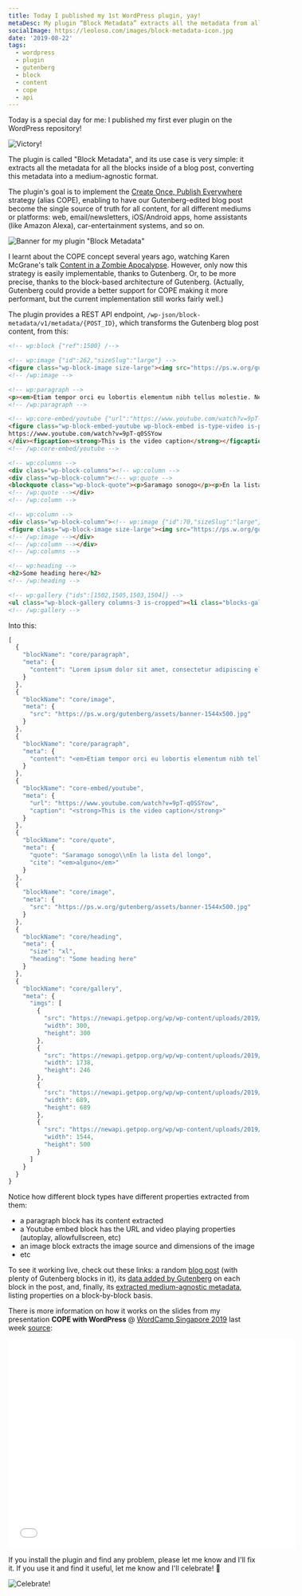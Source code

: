 ```yaml
---
title: Today I published my 1st WordPress plugin, yay!
metaDesc: My plugin “Block Metadata” extracts all the metadata from all blocks inside of a blog post, enabling to implement the “COPE” strategy in WordPress 🙏
socialImage: https://leoloso.com/images/block-metadata-icon.jpg
date: '2019-08-22'
tags:
  - wordpress
  - plugin
  - gutenberg
  - block
  - content
  - cope
  - api
---
```


Today is a special day for me: I published my first ever plugin on the WordPress repository!

![Victory!](/images/victory.png)

The plugin is called "Block Metadata", and its use case is very simple: it extracts all the metadata for all the blocks inside of a blog post, converting this metadata into a medium-agnostic format. 

The plugin's goal is to implement the [Create Once, Publish Everywhere](https://www.programmableweb.com/news/cope-create-once-publish-everywhere/2009/10/13) strategy (alias COPE), enabling to have our Gutenberg-edited blog post become the single source of truth for all content, for all different mediums or platforms: web, email/newsletters, iOS/Android apps, home assistants (like Amazon Alexa), car-entertainment systems, and so on.

![Banner for my plugin "Block Metadata"](/images/block-metadata-banner.jpg)

I learnt about the COPE concept several years ago, watching Karen McGrane's talk [Content in a Zombie Apocalypse](https://karenmcgrane.com/talks/content-in-a-zombie-apocalypse/). However, only now this strategy is easily implementable, thanks to Gutenberg. Or, to be more precise, thanks to the block-based architecture of Gutenberg. (Actually, Gutenberg could provide a better support for COPE making it more performant, but the current implementation still works fairly well.)

The plugin provides a REST API endpoint, `/wp-json/block-metadata/v1/metadata/{POST_ID}`, which transforms the Gutenberg blog post content, from this:

```html
<!-- wp:block {"ref":1500} /-->

<!-- wp:image {"id":262,"sizeSlug":"large"} -->
<figure class="wp-block-image size-large"><img src="https://ps.w.org/gutenberg/assets/banner-1544x500.jpg" alt="" class="wp-image-262"/></figure>
<!-- /wp:image -->

<!-- wp:paragraph -->
<p><em>Etiam tempor orci eu lobortis elementum nibh tellus molestie. Neque  egestas congue quisque egestas. Egestas integer eget aliquet nibh  praesent tristique. Vulputate mi sit amet mauris. Sodales neque sodales  ut etiam sit. Dignissim suspendisse in est ante in. Volutpat commodo sed  egestas egestas. Felis donec et odio pellentesque diam. Pharetra vel  turpis nunc eget lorem dolor sed viverra. Porta nibh venenatis cras sed  felis eget. Aliquam ultrices sagittis orci a. Dignissim diam quis enim  lobortis. Aliquet porttitor lacus luctus accumsan. Dignissim convallis  aenean et tortor at risus viverra adipiscing at.</em></p>
<!-- /wp:paragraph -->

<!-- wp:core-embed/youtube {"url":"https://www.youtube.com/watch?v=9pT-q0SSYow","type":"video","providerNameSlug":"youtube","className":"wp-embed-aspect-16-9 wp-has-aspect-ratio"} -->
<figure class="wp-block-embed-youtube wp-block-embed is-type-video is-provider-youtube wp-embed-aspect-16-9 wp-has-aspect-ratio"><div class="wp-block-embed__wrapper">
https://www.youtube.com/watch?v=9pT-q0SSYow
</div><figcaption><strong>This is the video caption</strong></figcaption></figure>
<!-- /wp:core-embed/youtube -->

<!-- wp:columns -->
<div class="wp-block-columns"><!-- wp:column -->
<div class="wp-block-column"><!-- wp:quote -->
<blockquote class="wp-block-quote"><p>Saramago sonogo</p><p>En la lista del longo</p><cite><em><a href="https://yahoo.com">alguno</a></em></cite></blockquote>
<!-- /wp:quote --></div>
<!-- /wp:column -->

<!-- wp:column -->
<div class="wp-block-column"><!-- wp:image {"id":70,"sizeSlug":"large"} -->
<figure class="wp-block-image size-large"><img src="https://ps.w.org/gutenberg/assets/banner-1544x500.jpg" alt="" class="wp-image-70"/></figure>
<!-- /wp:image --></div>
<!-- /wp:column --></div>
<!-- /wp:columns -->

<!-- wp:heading -->
<h2>Some heading here</h2>
<!-- /wp:heading -->

<!-- wp:gallery {"ids":[1502,1505,1503,1504]} -->
<ul class="wp-block-gallery columns-3 is-cropped"><li class="blocks-gallery-item"><figure><img src="https://newapi.getpop.org/wp/wp-content/uploads/2019/08/Sample-jpg-image-50kb.jpg" alt="" data-id="1502" data-link="https://newapi.getpop.org/uncategorized/cope-with-wordpress-post-demo-containing-plenty-of-blocks/attachment/sample-jpg-image-50kb/" class="wp-image-1502"/><figcaption>Caption 1st image</figcaption></figure></li><li class="blocks-gallery-item"><figure><img src="https://newapi.getpop.org/wp/wp-content/uploads/2019/08/setting-rest-fields-1024x145.png" alt="" data-id="1505" data-link="https://newapi.getpop.org/uncategorized/cope-with-wordpress-post-demo-containing-plenty-of-blocks/attachment/setting-rest-fields/" class="wp-image-1505"/></figure></li><li class="blocks-gallery-item"><figure><img src="https://newapi.getpop.org/wp/wp-content/uploads/2019/08/Sample-jpg-image-100kb.jpg" alt="" data-id="1503" data-link="https://newapi.getpop.org/uncategorized/cope-with-wordpress-post-demo-containing-plenty-of-blocks/attachment/sample-jpg-image-100kb/" class="wp-image-1503"/><figcaption>Caption 3rd image</figcaption></figure></li><li class="blocks-gallery-item"><figure><img src="https://newapi.getpop.org/wp/wp-content/uploads/2019/08/banner-1544x500-1024x332.jpg" alt="" data-id="1504" data-link="https://newapi.getpop.org/uncategorized/cope-with-wordpress-post-demo-containing-plenty-of-blocks/attachment/banner-1544x500/" class="wp-image-1504"/><figcaption>Final <strong>caption</strong> <a href="https://getpop.org">for all</a></figcaption></figure></li></ul>
<!-- /wp:gallery -->
```

Into this:

```javascript
[
  {
    "blockName": "core/paragraph",
    "meta": {
      "content": "Lorem ipsum dolor sit amet, consectetur adipiscing elit, sed do eiusmod tempor incididunt ut labore et dolore magna aliqua. Dolor sed viverra ipsum nunc aliquet bibendum enim. In massa tempor nec feugiat. Nunc aliquet bibendum enim facilisis gravida. Nisl nunc mi ipsum faucibus vitae aliquet nec ullamcorper. Amet luctus venenatis lectus magna fringilla. Volutpat maecenas volutpat blandit aliquam etiam erat velit scelerisque in. Egestas egestas fringilla phasellus faucibus scelerisque eleifend. Sagittis orci a scelerisque purus semper eget duis. Nulla pharetra diam sit amet nisl suscipit. Sed adipiscing diam donec adipiscing tristique risus nec feugiat in. Fusce ut placerat orci nulla. Pharetra vel turpis nunc eget lorem dolor. Tristique senectus et netus et malesuada."
    }
  },
  {
    "blockName": "core/image",
    "meta": {
      "src": "https://ps.w.org/gutenberg/assets/banner-1544x500.jpg"
    }
  },
  {
    "blockName": "core/paragraph",
    "meta": {
      "content": "<em>Etiam tempor orci eu lobortis elementum nibh tellus molestie. Neque  egestas congue quisque egestas. Egestas integer eget aliquet nibh  praesent tristique. Vulputate mi sit amet mauris. Sodales neque sodales  ut etiam sit. Dignissim suspendisse in est ante in. Volutpat commodo sed  egestas egestas. Felis donec et odio pellentesque diam. Pharetra vel  turpis nunc eget lorem dolor sed viverra. Porta nibh venenatis cras sed  felis eget. Aliquam ultrices sagittis orci a. Dignissim diam quis enim  lobortis. Aliquet porttitor lacus luctus accumsan. Dignissim convallis  aenean et tortor at risus viverra adipiscing at.</em>"
    }
  },
  {
    "blockName": "core-embed/youtube",
    "meta": {
      "url": "https://www.youtube.com/watch?v=9pT-q0SSYow",
      "caption": "<strong>This is the video caption</strong>"
    }
  },
  {
    "blockName": "core/quote",
    "meta": {
      "quote": "Saramago sonogo\\nEn la lista del longo",
      "cite": "<em>alguno</em>"
    }
  },
  {
    "blockName": "core/image",
    "meta": {
      "src": "https://ps.w.org/gutenberg/assets/banner-1544x500.jpg"
    }
  },
  {
    "blockName": "core/heading",
    "meta": {
      "size": "xl",
      "heading": "Some heading here"
    }
  },
  {
    "blockName": "core/gallery",
    "meta": {
      "imgs": [
        {
          "src": "https://newapi.getpop.org/wp/wp-content/uploads/2019/08/Sample-jpg-image-50kb.jpg",
          "width": 300,
          "height": 300
        },
        {
          "src": "https://newapi.getpop.org/wp/wp-content/uploads/2019/08/setting-rest-fields.png",
          "width": 1738,
          "height": 246
        },
        {
          "src": "https://newapi.getpop.org/wp/wp-content/uploads/2019/08/Sample-jpg-image-100kb.jpg",
          "width": 689,
          "height": 689
        },
        {
          "src": "https://newapi.getpop.org/wp/wp-content/uploads/2019/08/banner-1544x500.jpg",
          "width": 1544,
          "height": 500
        }
      ]
    }
  }
}
```

Notice how different block types have different properties extracted from them: 

- a paragraph block has its content extracted
- a Youtube embed block has the URL and video playing properties (autoplay, allowfullscreen, etc)
- an image block extracts the image source and dimensions of the image
- etc

To see it working live, check out these links: a random [blog post](https://nextapi.getpop.org/posts/cope-with-wordpress-post-demo-containing-plenty-of-blocks/) (with plenty of Gutenberg blocks in it), its [data added by Gutenberg](https://nextapi.getpop.org/wp-json/block-metadata/v1/data/1499) on each block in the post, and, finally, its [extracted medium-agnostic metadata](https://nextapi.getpop.org/wp-json/block-metadata/v1/metadata/1499), listing properties on a block-by-block basis.

There is more information on how it works on the slides from my presentation **COPE with WordPress** @ [WordCamp Singapore 2019](https://2019.singapore.wordcamp.org/sessions/#wcorg-session-1070) last week [source](https://slides.com/leoloso/cope-with-wp):

<iframe src="//slides.com/leoloso/cope-with-wp/embed" width="576" height="420" scrolling="no" frameborder="0" webkitallowfullscreen mozallowfullscreen allowfullscreen></iframe>

If you install the plugin and find any problem, please let me know and I'll fix it. If you use it and find it useful, let me know and I'll celebrate! 🥳

![Celebrate!](/images/celebration-time.jpg)